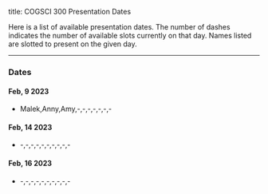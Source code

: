 title: COGSCI 300 Presentation Dates

Here is a list of available presentation dates.  The number of dashes indicates the number of available slots currently on that day.  Names listed are slotted to present on the given day.

 * * *

### Dates
 
#### Feb, 9 2023

 * Malek,Anny,Amy,-,-,-,-,-,-,-

#### Feb, 14 2023

 * -,-,-,-,-,-,-,-,-,-

#### Feb, 16 2023

 * -,-,-,-,-,-,-,-,-,-

